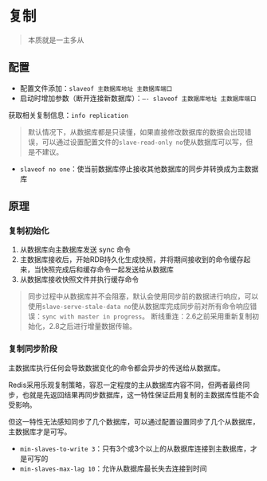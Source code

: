 # 复制

> 本质就是一主多从

## 配置

- 配置文件添加：`slaveof 主数据库地址 主数据库端口`
- 启动时增加参数（断开连接新数据库）：`—- slaveof 主数据库地址 主数据库端口`

获取相关复制信息：`info replication`
> 默认情况下，从数据库都是只读懂，如果直接修改数据库的数据会出现错误，可以通过设置配置文件的`slave-read-only no`使从数据库可以写，但是不建议。

- `slaveof no one`：使当前数据库停止接收其他数据库的同步并转换成为主数据库

## 原理

### 复制初始化

1. 从数据库向主数据库发送 sync 命令
2. 主数据库接收后，开始RDB持久化生成快照，并将期间接收到的命令缓存起来，当快照完成后和缓存命令一起发送给从数据库
3. 从数据库接收快照文件并执行缓存命令

> 同步过程中从数据库并不会阻塞，默认会使用同步前的数据进行响应，可以使用`slave-serve-stale-data no`使从数据库完成同步前对所有命令响应错误：`sync with master in progress`。
> 断线重连：2.6之前采用重新复制初始化，2.8之后进行增量数据传输。

### 复制同步阶段

主数据库执行任何会导致数据变化的命令都会异步的传送给从数据库。

Redis采用乐观复制策略，容忍一定程度的主从数据库内容不同，但两者最终同步，也就是先返回结果再同步数据库，这一特性保证启用复制的主数据库性能不会受影响。

但这一特性无法感知同步了几个数据库，可以通过配置设置同步了几个从数据库，主数据库才是可写。

- `min-slaves-to-write 3`：只有3个或3个以上的从数据库连接到主数据库，才是可写的
- `min-slaves-max-lag 10`：允许从数据库最长失去连接到时间